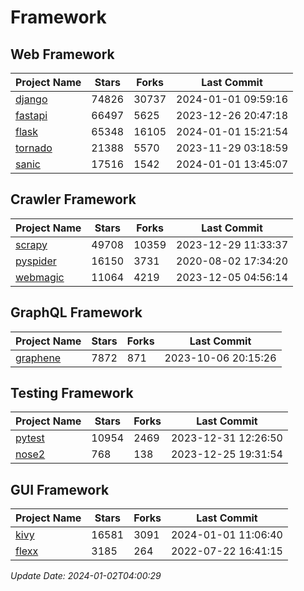 # Framework

## Web Framework
| Project Name | Stars | Forks | Last Commit |
| ------------ | ----- | ----- | ----------- |
| [django](https://github.com/django/django) | 74826 | 30737 | 2024-01-01 09:59:16 |
| [fastapi](https://github.com/tiangolo/fastapi) | 66497 | 5625 | 2023-12-26 20:47:18 |
| [flask](https://github.com/pallets/flask) | 65348 | 16105 | 2024-01-01 15:21:54 |
| [tornado](https://github.com/tornadoweb/tornado) | 21388 | 5570 | 2023-11-29 03:18:59 |
| [sanic](https://github.com/sanic-org/sanic) | 17516 | 1542 | 2024-01-01 13:45:07 |

## Crawler Framework
| Project Name | Stars | Forks | Last Commit |
| ------------ | ----- | ----- | ----------- |
| [scrapy](https://github.com/scrapy/scrapy) | 49708 | 10359 | 2023-12-29 11:33:37 |
| [pyspider](https://github.com/binux/pyspider) | 16150 | 3731 | 2020-08-02 17:34:20 |
| [webmagic](https://github.com/code4craft/webmagic) | 11064 | 4219 | 2023-12-05 04:56:14 |

## GraphQL Framework
| Project Name | Stars | Forks | Last Commit |
| ------------ | ----- | ----- | ----------- |
| [graphene](https://github.com/graphql-python/graphene) | 7872 | 871 | 2023-10-06 20:15:26 |

## Testing Framework
| Project Name | Stars | Forks | Last Commit |
| ------------ | ----- | ----- | ----------- |
| [pytest](https://github.com/pytest-dev/pytest) | 10954 | 2469 | 2023-12-31 12:26:50 |
| [nose2](https://github.com/nose-devs/nose2) | 768 | 138 | 2023-12-25 19:31:54 |

## GUI Framework
| Project Name | Stars | Forks | Last Commit |
| ------------ | ----- | ----- | ----------- |
| [kivy](https://github.com/kivy/kivy) | 16581 | 3091 | 2024-01-01 11:06:40 |
| [flexx](https://github.com/flexxui/flexx) | 3185 | 264 | 2022-07-22 16:41:15 |

*Update Date: 2024-01-02T04:00:29*